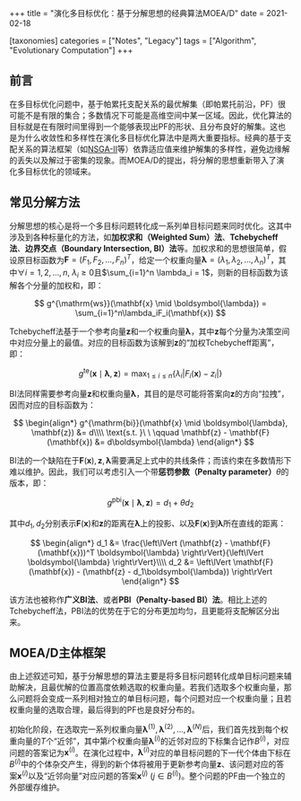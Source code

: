 +++
title = "演化多目标优化：基于分解思想的经典算法MOEA/D"
date = 2021-02-18

[taxonomies]
categories = ["Notes", "Legacy"]
tags = ["Algorithm", "Evolutionary Computation"]
+++

## 前言

在多目标优化问题中，基于帕累托支配关系的最优解集（即帕累托前沿，PF）很可能不是有限的集合；多数情况下可能是高维空间中某一区域。因此，优化算法的目标就是在有限时间里得到一个能够表现出PF的形状、且分布良好的解集。这也是为什么收敛性和多样性在演化多目标优化算法中是两大重要指标。经典的基于支配关系的算法框架（如[NSGA-II](@/posts/nsga-ii.md)等）依靠适应值来维护解集的多样性，避免边缘解的丢失以及解过于密集的现象。而MOEA/D的提出，将分解的思想重新带入了演化多目标优化的领域来。

<!-- more -->

## 常见分解方法

分解思想的核心是将一个多目标问题转化成一系列单目标问题来同时优化。这其中涉及到各种标量化的方法，如**加权求和（Weighted Sum）法**、**Tchebycheff法**、**边界交点（Boundary Intersection, BI）法**等。加权求和的思想很简单，假设原目标函数为$\mathbf{F} = (F_1, F_2, \dots, F_n)^T$，给定一个权重向量$\boldsymbol{\lambda} = (\lambda_1, \lambda_2, \dots, \lambda_n)^T$，其中$\forall i = 1, 2, \dots, n,\ \lambda_i \geq 0$且$\sum_{i=1}^n \lambda_i = 1$，则新的目标函数为该解各个分量的加权和，即：

$$
g^{\mathrm{ws}}(\mathbf{x} \mid \boldsymbol{\lambda}) = \sum_{i=1}^n\lambda_iF_i(\mathbf{x})
$$

Tchebycheff法基于一个参考向量$\mathbf{z}$和一个权重向量$\boldsymbol{\lambda}$，其中$\mathbf{z}$每个分量为决策空间中对应分量上的最值。对应的目标函数为该解到$\mathbf{z}$的“加权Tchebycheff距离”，即：

$$
g^{\mathrm{te}}(\mathbf{x} \mid \boldsymbol{\lambda}, \mathbf{z}) = \max_{1 \leq i \leq n} \{ \lambda_i \left\lvert F_i(\mathbf{x}) - z_i \right\rvert \}
$$

BI法同样需要参考向量$\mathbf{z}$和权重向量$\boldsymbol{\lambda}$，其目的是尽可能将答案向$\mathbf{z}$的方向“拉拽”，因而对应的目标函数为：

$$
\begin{align*}
g^{\mathrm{bi}}(\mathbf{x} \mid \boldsymbol{\lambda}, \mathbf{z}) &= d\\\\
\text{s.t. }\ \ \qquad \mathbf{z} - \mathbf{F}(\mathbf{x}) &= d\boldsymbol{\lambda}
\end{align*}
$$

BI法的一个缺陷在于$\mathbf{F}(\mathbf{x}), \mathbf{z}, \boldsymbol{\lambda}$需要满足上式中的共线条件；而该约束在多数情形下难以维护。因此，我们可以考虑引入一个带**惩罚参数（Penalty parameter）**$\theta$的版本，即：

$$
g^{\mathrm{pbi}}(\mathbf{x} \mid \boldsymbol{\lambda}, \mathbf{z}) = d_1 + \theta d_2
$$

其中$d_1, d_2$分别表示$\mathbf{F}(\mathbf{x})$和$\mathbf{z}$的距离在$\boldsymbol{\lambda}$上的投影、以及$\mathbf{F}(\mathbf{x})$到$\boldsymbol{\lambda}$所在直线的距离：

$$
\begin{align*}
d_1 &= \frac{\left\lVert (\mathbf{z} - \mathbf{F}(\mathbf{x}))^T \boldsymbol{\lambda} \right\rVert}{\left\lVert \boldsymbol{\lambda} \right\rVert}\\\\
d_2 &= \left\lVert \mathbf{F}(\mathbf{x}) - (\mathbf{z} - d_1\boldsymbol{\lambda}) \right\rVert
\end{align*}
$$

该方法也被称作**广义BI法**、或者**PBI（Penalty-based BI）法**。相比上述的Tchebycheff法，PBI法的优势在于它的分布更加均匀，且更能将支配解区分出来。

## MOEA/D主体框架

由上述叙述可知，基于分解思想的算法主要是将多目标问题转化成单目标问题来辅助解决，且最优解的位置高度依赖选取的权重向量。若我们选取多个权重向量，那么问题将会变成一系列相对独立的单目标问题，每个问题对应一个权重向量；且若权重向量的选取合理，最后得到的PF也是良好分布的。

初始化阶段，在选取完一系列权重向量$\boldsymbol{\lambda}^{(1)}, \boldsymbol{\lambda}^{(2)}, \dots, \boldsymbol{\lambda}^{(N)}$后，我们首先找到每个权重向量的$T$个“近邻”，其中第$i$个权重向量$\boldsymbol{\lambda}^{(i)}$的近邻对应的下标集合记作$B^{(i)}$，对应问题的答案记为$\mathbf{x}^{(i)}$。在演化过程中，$\boldsymbol{\lambda}^{(i)}$对应的单目标问题的下一代个体由下标在$B^{(i)}$中的个体杂交产生，得到的新个体将被用于更新参考向量$\mathbf{z}$、该问题对应的答案$\mathbf{x}^{(i)}$以及“近邻向量”对应问题的答案$\mathbf{x}^{(j)}\ (j \in B^{(i)})$。整个问题的PF由一个独立的外部缓存维护。